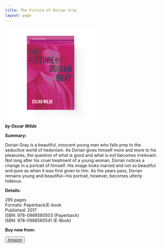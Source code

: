 ```yaml
---
title: The Picture of Dorian Gray
layout: page
---
```


![The Picture of Dorian Gray](/img/Dorian-Gray-300x300.jpg)

***by Oscar Wilde***

**Summary:**<br>

Dorian Gray is a beautiful, innocent young man who falls prey to the seductive world of hedonism. As Dorian gives himself more and more to his pleasures, the question of what is good and what is evil becomes irrelevant. Not long after his cruel treatment of a young woman, Dorian notices a change in a portrait of himself. His image looks marred and not so beautiful and pure as when it was first given to him. As the years pass, Dorian remains young and beautiful—his portrait, however, becomes utterly hideous.

**Details:**<br>

295 pages<br>
Formats: Paperback/E-book<br>
Published: 2017<br>
ISBN: 978-0988580503 (Paperback)<br>
ISBN: 978-0988580541 (E-Book)<br>

**Buy now from:**<br>

<button>[Amazon](https://www.amazon.com/dp/0988580500)</button>
